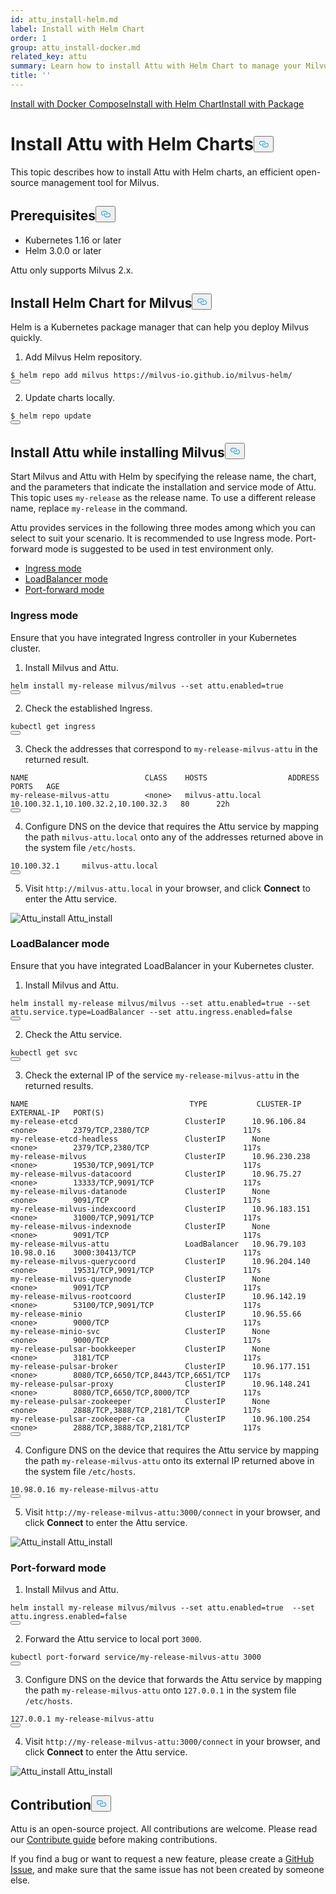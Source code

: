 ```yaml
---
id: attu_install-helm.md
label: Install with Helm Chart
order: 1
group: attu_install-docker.md
related_key: attu
summary: Learn how to install Attu with Helm Chart to manage your Milvus service.
title: ''
---
```

<div class="tab-wrapper"><a href="/docs/fr/attu_install-docker.md" class=''>Install with Docker Compose</a><a href="/docs/fr/attu_install-helm.md" class='active '>Install with Helm Chart</a><a href="/docs/fr/attu_install-package.md" class=''>Install with Package</a></div>
<h1 id="Install-Attu-with-Helm-Charts" class="common-anchor-header">Install Attu with Helm Charts<button data-href="#Install-Attu-with-Helm-Charts" class="anchor-icon" translate="no">
      <svg translate="no"
        aria-hidden="true"
        focusable="false"
        height="20"
        version="1.1"
        viewBox="0 0 16 16"
        width="16"
      >
        <path
          fill="#0092E4"
          fill-rule="evenodd"
          d="M4 9h1v1H4c-1.5 0-3-1.69-3-3.5S2.55 3 4 3h4c1.45 0 3 1.69 3 3.5 0 1.41-.91 2.72-2 3.25V8.59c.58-.45 1-1.27 1-2.09C10 5.22 8.98 4 8 4H4c-.98 0-2 1.22-2 2.5S3 9 4 9zm9-3h-1v1h1c1 0 2 1.22 2 2.5S13.98 12 13 12H9c-.98 0-2-1.22-2-2.5 0-.83.42-1.64 1-2.09V6.25c-1.09.53-2 1.84-2 3.25C6 11.31 7.55 13 9 13h4c1.45 0 3-1.69 3-3.5S14.5 6 13 6z"
        ></path>
      </svg>
    </button></h1><p>This topic describes how to install Attu with Helm charts, an efficient open-source management tool for Milvus.</p>
<h2 id="Prerequisites" class="common-anchor-header">Prerequisites<button data-href="#Prerequisites" class="anchor-icon" translate="no">
      <svg translate="no"
        aria-hidden="true"
        focusable="false"
        height="20"
        version="1.1"
        viewBox="0 0 16 16"
        width="16"
      >
        <path
          fill="#0092E4"
          fill-rule="evenodd"
          d="M4 9h1v1H4c-1.5 0-3-1.69-3-3.5S2.55 3 4 3h4c1.45 0 3 1.69 3 3.5 0 1.41-.91 2.72-2 3.25V8.59c.58-.45 1-1.27 1-2.09C10 5.22 8.98 4 8 4H4c-.98 0-2 1.22-2 2.5S3 9 4 9zm9-3h-1v1h1c1 0 2 1.22 2 2.5S13.98 12 13 12H9c-.98 0-2-1.22-2-2.5 0-.83.42-1.64 1-2.09V6.25c-1.09.53-2 1.84-2 3.25C6 11.31 7.55 13 9 13h4c1.45 0 3-1.69 3-3.5S14.5 6 13 6z"
        ></path>
      </svg>
    </button></h2><ul>
<li>Kubernetes 1.16 or later</li>
<li>Helm 3.0.0 or later</li>
</ul>
<div class="alert note">
Attu only supports Milvus 2.x.
</div>
<h2 id="Install-Helm-Chart-for-Milvus" class="common-anchor-header">Install Helm Chart for Milvus<button data-href="#Install-Helm-Chart-for-Milvus" class="anchor-icon" translate="no">
      <svg translate="no"
        aria-hidden="true"
        focusable="false"
        height="20"
        version="1.1"
        viewBox="0 0 16 16"
        width="16"
      >
        <path
          fill="#0092E4"
          fill-rule="evenodd"
          d="M4 9h1v1H4c-1.5 0-3-1.69-3-3.5S2.55 3 4 3h4c1.45 0 3 1.69 3 3.5 0 1.41-.91 2.72-2 3.25V8.59c.58-.45 1-1.27 1-2.09C10 5.22 8.98 4 8 4H4c-.98 0-2 1.22-2 2.5S3 9 4 9zm9-3h-1v1h1c1 0 2 1.22 2 2.5S13.98 12 13 12H9c-.98 0-2-1.22-2-2.5 0-.83.42-1.64 1-2.09V6.25c-1.09.53-2 1.84-2 3.25C6 11.31 7.55 13 9 13h4c1.45 0 3-1.69 3-3.5S14.5 6 13 6z"
        ></path>
      </svg>
    </button></h2><p>Helm is a Kubernetes package manager that can help you deploy Milvus quickly.</p>
<ol>
<li>Add Milvus Helm repository.</li>
</ol>
<pre><code translate="no">$ helm repo <span class="hljs-keyword">add</span> milvus https:<span class="hljs-comment">//milvus-io.github.io/milvus-helm/</span>
<button class="copy-code-btn"></button></code></pre>
<ol start="2">
<li>Update charts locally.</li>
</ol>
<pre><code translate="no">$ helm repo update
<button class="copy-code-btn"></button></code></pre>
<h2 id="Install-Attu-while-installing-Milvus" class="common-anchor-header">Install Attu while installing Milvus<button data-href="#Install-Attu-while-installing-Milvus" class="anchor-icon" translate="no">
      <svg translate="no"
        aria-hidden="true"
        focusable="false"
        height="20"
        version="1.1"
        viewBox="0 0 16 16"
        width="16"
      >
        <path
          fill="#0092E4"
          fill-rule="evenodd"
          d="M4 9h1v1H4c-1.5 0-3-1.69-3-3.5S2.55 3 4 3h4c1.45 0 3 1.69 3 3.5 0 1.41-.91 2.72-2 3.25V8.59c.58-.45 1-1.27 1-2.09C10 5.22 8.98 4 8 4H4c-.98 0-2 1.22-2 2.5S3 9 4 9zm9-3h-1v1h1c1 0 2 1.22 2 2.5S13.98 12 13 12H9c-.98 0-2-1.22-2-2.5 0-.83.42-1.64 1-2.09V6.25c-1.09.53-2 1.84-2 3.25C6 11.31 7.55 13 9 13h4c1.45 0 3-1.69 3-3.5S14.5 6 13 6z"
        ></path>
      </svg>
    </button></h2><p>Start Milvus and Attu with Helm by specifying the release name, the chart, and the parameters that indicate the installation and service mode of Attu. This topic uses <code translate="no">my-release</code> as the release name. To use a different release name, replace <code translate="no">my-release</code> in the command.</p>
<p>Attu provides services in the following three modes among which you can select to suit your scenario. It is recommended to use Ingress mode. Port-forward mode is suggested to be used in test environment only.</p>
<ul>
<li><a href="#Ingress-mode">Ingress mode</a></li>
<li><a href="#LoadBalancer-mode">LoadBalancer mode</a></li>
<li><a href="#Port-forward-mode">Port-forward mode</a></li>
</ul>
<h3 id="Ingress-mode" class="common-anchor-header">Ingress mode</h3><div class="alert note">
Ensure that you have integrated Ingress controller in your Kubernetes cluster.
</div>
<ol>
<li>Install Milvus and Attu.</li>
</ol>
<pre><code translate="no">helm install my-release milvus/milvus --<span class="hljs-built_in">set</span> attu.enabled=<span class="hljs-literal">true</span>
<button class="copy-code-btn"></button></code></pre>
<ol start="2">
<li>Check the established Ingress.</li>
</ol>
<pre><code translate="no">kubectl <span class="hljs-keyword">get</span> ingress
<button class="copy-code-btn"></button></code></pre>
<ol start="3">
<li>Check the addresses that correspond to <code translate="no">my-release-milvus-attu</code> in the returned result.</li>
</ol>
<pre><code translate="no">NAME                          CLASS    HOSTS                  ADDRESS                               PORTS   AGE
my-release-milvus-attu        &lt;none&gt;   milvus-attu.local      10.100.32.1,10.100.32.2,10.100.32.3   80      22h
<button class="copy-code-btn"></button></code></pre>
<ol start="4">
<li>Configure DNS on the device that requires the Attu service by mapping the path <code translate="no">milvus-attu.local</code> onto any of the addresses returned above in the system file <code translate="no">/etc/hosts</code>.</li>
</ol>
<pre><code translate="no">10.100.32.1     milvus-attu.local
<button class="copy-code-btn"></button></code></pre>
<ol start="5">
<li>Visit <code translate="no">http://milvus-attu.local</code> in your browser, and click <strong>Connect</strong> to enter the Attu service.</li>
</ol>
<p>
  <span class="img-wrapper">
    <img translate="no" src="/docs/v2.0.x/assets/attu/insight_install.png" alt="Attu_install" class="doc-image" id="attu_install" />
    <span>Attu_install</span>
  </span>
</p>
<h3 id="LoadBalancer-mode" class="common-anchor-header">LoadBalancer mode</h3><p>Ensure that you have integrated LoadBalancer in your Kubernetes cluster.</p>
<ol>
<li>Install Milvus and Attu.</li>
</ol>
<pre><code translate="no">helm install my-release milvus/milvus --<span class="hljs-built_in">set</span> attu.enabled=<span class="hljs-literal">true</span> --<span class="hljs-built_in">set</span> attu.service.type=LoadBalancer --<span class="hljs-built_in">set</span> attu.ingress.enabled=<span class="hljs-literal">false</span>
<button class="copy-code-btn"></button></code></pre>
<ol start="2">
<li>Check the Attu service.</li>
</ol>
<pre><code translate="no">kubectl <span class="hljs-keyword">get</span> svc
<button class="copy-code-btn"></button></code></pre>
<ol start="3">
<li>Check the external IP of the service <code translate="no">my-release-milvus-attu</code> in the returned results.</li>
</ol>
<pre><code translate="no">NAME                                    TYPE           CLUSTER-IP      EXTERNAL-IP   PORT(S)
my-release-etcd                        ClusterIP      <span class="hljs-number">10.96</span><span class="hljs-number">.106</span><span class="hljs-number">.84</span>    &lt;none&gt;        <span class="hljs-number">2379</span>/TCP,<span class="hljs-number">2380</span>/TCP                     117s
my-release-etcd-headless               ClusterIP      <span class="hljs-literal">None</span>            &lt;none&gt;        <span class="hljs-number">2379</span>/TCP,<span class="hljs-number">2380</span>/TCP                     117s
my-release-milvus                      ClusterIP      <span class="hljs-number">10.96</span><span class="hljs-number">.230</span><span class="hljs-number">.238</span>   &lt;none&gt;        <span class="hljs-number">19530</span>/TCP,<span class="hljs-number">9091</span>/TCP                    117s
my-release-milvus-datacoord            ClusterIP      <span class="hljs-number">10.96</span><span class="hljs-number">.75</span><span class="hljs-number">.27</span>     &lt;none&gt;        <span class="hljs-number">13333</span>/TCP,<span class="hljs-number">9091</span>/TCP                    117s
my-release-milvus-datanode             ClusterIP      <span class="hljs-literal">None</span>            &lt;none&gt;        <span class="hljs-number">9091</span>/TCP                              117s
my-release-milvus-indexcoord           ClusterIP      <span class="hljs-number">10.96</span><span class="hljs-number">.183</span><span class="hljs-number">.151</span>   &lt;none&gt;        <span class="hljs-number">31000</span>/TCP,<span class="hljs-number">9091</span>/TCP                    117s
my-release-milvus-indexnode            ClusterIP      <span class="hljs-literal">None</span>            &lt;none&gt;        <span class="hljs-number">9091</span>/TCP                              117s
my-release-milvus-attu                 LoadBalancer   <span class="hljs-number">10.96</span><span class="hljs-number">.79</span><span class="hljs-number">.103</span>    <span class="hljs-number">10.98</span><span class="hljs-number">.0</span><span class="hljs-number">.16</span>    <span class="hljs-number">3000</span>:<span class="hljs-number">30413</span>/TCP                        117s
my-release-milvus-querycoord           ClusterIP      <span class="hljs-number">10.96</span><span class="hljs-number">.204</span><span class="hljs-number">.140</span>   &lt;none&gt;        <span class="hljs-number">19531</span>/TCP,<span class="hljs-number">9091</span>/TCP                    117s
my-release-milvus-querynode            ClusterIP      <span class="hljs-literal">None</span>            &lt;none&gt;        <span class="hljs-number">9091</span>/TCP                              117s
my-release-milvus-rootcoord            ClusterIP      <span class="hljs-number">10.96</span><span class="hljs-number">.142</span><span class="hljs-number">.19</span>    &lt;none&gt;        <span class="hljs-number">53100</span>/TCP,<span class="hljs-number">9091</span>/TCP                    117s
my-release-minio                       ClusterIP      <span class="hljs-number">10.96</span><span class="hljs-number">.55</span><span class="hljs-number">.66</span>     &lt;none&gt;        <span class="hljs-number">9000</span>/TCP                              117s
my-release-minio-svc                   ClusterIP      <span class="hljs-literal">None</span>            &lt;none&gt;        <span class="hljs-number">9000</span>/TCP                              117s
my-release-pulsar-bookkeeper           ClusterIP      <span class="hljs-literal">None</span>            &lt;none&gt;        <span class="hljs-number">3181</span>/TCP                              117s
my-release-pulsar-broker               ClusterIP      <span class="hljs-number">10.96</span><span class="hljs-number">.177</span><span class="hljs-number">.151</span>   &lt;none&gt;        <span class="hljs-number">8080</span>/TCP,<span class="hljs-number">6650</span>/TCP,<span class="hljs-number">8443</span>/TCP,<span class="hljs-number">6651</span>/TCP   117s
my-release-pulsar-proxy                ClusterIP      <span class="hljs-number">10.96</span><span class="hljs-number">.148</span><span class="hljs-number">.241</span>   &lt;none&gt;        <span class="hljs-number">8080</span>/TCP,<span class="hljs-number">6650</span>/TCP,<span class="hljs-number">8000</span>/TCP            117s
my-release-pulsar-zookeeper            ClusterIP      <span class="hljs-literal">None</span>            &lt;none&gt;        <span class="hljs-number">2888</span>/TCP,<span class="hljs-number">3888</span>/TCP,<span class="hljs-number">2181</span>/TCP            117s
my-release-pulsar-zookeeper-ca         ClusterIP      <span class="hljs-number">10.96</span><span class="hljs-number">.100</span><span class="hljs-number">.254</span>   &lt;none&gt;        <span class="hljs-number">2888</span>/TCP,<span class="hljs-number">3888</span>/TCP,<span class="hljs-number">2181</span>/TCP            117s
<button class="copy-code-btn"></button></code></pre>
<ol start="4">
<li>Configure DNS on the device that requires the Attu service by mapping the path <code translate="no">my-release-milvus-attu</code> onto its external IP returned above in the system file <code translate="no">/etc/hosts</code>.</li>
</ol>
<pre><code translate="no">10.98.0.16 my-release-milvus-attu
<button class="copy-code-btn"></button></code></pre>
<ol start="5">
<li>Visit <code translate="no">http://my-release-milvus-attu:3000/connect</code> in your browser, and click <strong>Connect</strong> to enter the Attu service.</li>
</ol>
<p>
  <span class="img-wrapper">
    <img translate="no" src="/docs/v2.0.x/assets/attu/insight_install.png" alt="Attu_install" class="doc-image" id="attu_install" />
    <span>Attu_install</span>
  </span>
</p>
<h3 id="Port-forward-mode" class="common-anchor-header">Port-forward mode</h3><ol>
<li>Install Milvus and Attu.</li>
</ol>
<pre><code translate="no">helm install my-release milvus/milvus --<span class="hljs-built_in">set</span> attu.enabled=<span class="hljs-literal">true</span>  --<span class="hljs-built_in">set</span> attu.ingress.enabled=<span class="hljs-literal">false</span>
<button class="copy-code-btn"></button></code></pre>
<ol start="2">
<li>Forward the Attu service to local port <code translate="no">3000</code>.</li>
</ol>
<pre><code translate="no">kubectl port-forward service/my-release-milvus-attu 3000
<button class="copy-code-btn"></button></code></pre>
<ol start="3">
<li>Configure DNS on the device that forwards the Attu service by mapping the path <code translate="no">my-release-milvus-attu</code> onto <code translate="no">127.0.0.1</code> in the system file <code translate="no">/etc/hosts</code>.</li>
</ol>
<pre><code translate="no">127.0.0.1 my-release-milvus-attu
<button class="copy-code-btn"></button></code></pre>
<ol start="4">
<li>Visit <code translate="no">http://my-release-milvus-attu:3000/connect</code> in your browser, and click <strong>Connect</strong> to enter the Attu service.</li>
</ol>
<p>
  <span class="img-wrapper">
    <img translate="no" src="/docs/v2.0.x/assets/attu/insight_install.png" alt="Attu_install" class="doc-image" id="attu_install" />
    <span>Attu_install</span>
  </span>
</p>
<h2 id="Contribution" class="common-anchor-header">Contribution<button data-href="#Contribution" class="anchor-icon" translate="no">
      <svg translate="no"
        aria-hidden="true"
        focusable="false"
        height="20"
        version="1.1"
        viewBox="0 0 16 16"
        width="16"
      >
        <path
          fill="#0092E4"
          fill-rule="evenodd"
          d="M4 9h1v1H4c-1.5 0-3-1.69-3-3.5S2.55 3 4 3h4c1.45 0 3 1.69 3 3.5 0 1.41-.91 2.72-2 3.25V8.59c.58-.45 1-1.27 1-2.09C10 5.22 8.98 4 8 4H4c-.98 0-2 1.22-2 2.5S3 9 4 9zm9-3h-1v1h1c1 0 2 1.22 2 2.5S13.98 12 13 12H9c-.98 0-2-1.22-2-2.5 0-.83.42-1.64 1-2.09V6.25c-1.09.53-2 1.84-2 3.25C6 11.31 7.55 13 9 13h4c1.45 0 3-1.69 3-3.5S14.5 6 13 6z"
        ></path>
      </svg>
    </button></h2><p>Attu is an open-source project. All contributions are welcome. Please read our <a href="https://github.com/zilliztech/attu">Contribute guide</a> before making contributions.</p>
<p>If you find a bug or want to request a new feature, please create a <a href="https://github.com/zilliztech/attu">GitHub Issue</a>, and make sure that the same issue has not been created by someone else.</p>

